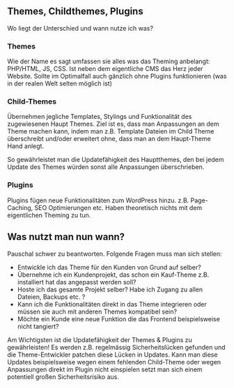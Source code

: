 
## Themes, Childthemes, Plugins

Wo liegt der Unterschied und wann nutze ich was?  

### Themes

Wie der Name es sagt umfassen sie alles was das Theming anbelangt: PHP/HTML, JS, CSS. Ist neben dem eigentliche CMS das Herz jeder Website. Sollte im Optimalfall auch gänzlich ohne Plugins funktionieren (was in der realen Welt selten möglich ist)

### Child-Themes

Übernehmen jegliche Templates, Stylings und Funktionalität des zugewiesenen Haupt Themes. Ziel ist es, dass man Anpassungen an dem Theme machen kann, indem man z.B. Template Dateien im Child Theme überschreibt und/oder erweitert ohne, dass man an dem Haupt-Theme Hand anlegt.

So gewährleistet man die Updatefähigkeit des Hauptthemes, den bei jedem Update des Themes würden sonst alle Anpassungen überschrieben.

### Plugins

Plugins fügen neue Funktionalitäten zum WordPress hinzu. z.B. Page-Caching, SEO Optimierungen etc.
Haben theoretisch nichts mit dem eigentlichen Theming zu tun.


## Was nutzt man nun wann?

Pauschal schwer zu beantworten. Folgende Fragen muss man sich stellen:

- Entwickle ich das Theme für den Kunden von Grund auf selber?
- Übernehme ich ein Kundenprojekt, das schon ein Kauf-Theme z.B. installiert hat das angepasst werden soll?
- Hoste ich das gesamte Projekt selber? Habe ich Zugang zu allen Dateien, Backups etc. ?
- Kann ich die Funktionalitäten direkt in das Theme integrieren oder müssen sie auch mit anderen Themes kompatibel sein?
- Möchte ein Kunde eine neue Funktion die das Frontend beispielsweise nicht tangiert?

Am Wichtigsten ist die Updatefähigkeit der Themes & Plugins zu gewährleisten! Es werden z.B. regelmässig Sicherheitslücken gefunden und die Theme-Entwickler patchen diese Lücken in Updates.
Kann man diese Updates beispielsweise wegen einem fehlenden Child-Theme oder wegen Anpassungen direkt im Plugin nicht einspielen setzt man sich einem potentiell großen Sicherheitsrisiko aus.